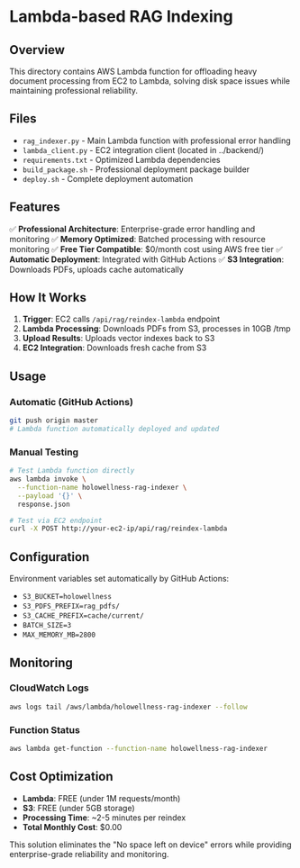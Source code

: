 # Lambda-based RAG Indexing

## Overview

This directory contains AWS Lambda function for offloading heavy document processing from EC2 to Lambda, solving disk space issues while maintaining professional reliability.

## Files

- `rag_indexer.py` - Main Lambda function with professional error handling
- `lambda_client.py` - EC2 integration client (located in ../backend/)
- `requirements.txt` - Optimized Lambda dependencies
- `build_package.sh` - Professional deployment package builder
- `deploy.sh` - Complete deployment automation

## Features

✅ **Professional Architecture**: Enterprise-grade error handling and monitoring
✅ **Memory Optimized**: Batched processing with resource monitoring
✅ **Free Tier Compatible**: $0/month cost using AWS free tier
✅ **Automatic Deployment**: Integrated with GitHub Actions
✅ **S3 Integration**: Downloads PDFs, uploads cache automatically

## How It Works

1. **Trigger**: EC2 calls `/api/rag/reindex-lambda` endpoint
2. **Lambda Processing**: Downloads PDFs from S3, processes in 10GB /tmp
3. **Upload Results**: Uploads vector indexes back to S3
4. **EC2 Integration**: Downloads fresh cache from S3

## Usage

### Automatic (GitHub Actions)
```bash
git push origin master
# Lambda function automatically deployed and updated
```

### Manual Testing
```bash
# Test Lambda function directly
aws lambda invoke \
  --function-name holowellness-rag-indexer \
  --payload '{}' \
  response.json

# Test via EC2 endpoint
curl -X POST http://your-ec2-ip/api/rag/reindex-lambda
```

## Configuration

Environment variables set automatically by GitHub Actions:

- `S3_BUCKET=holowellness`
- `S3_PDFS_PREFIX=rag_pdfs/`
- `S3_CACHE_PREFIX=cache/current/`
- `BATCH_SIZE=3`
- `MAX_MEMORY_MB=2800`

## Monitoring

### CloudWatch Logs
```bash
aws logs tail /aws/lambda/holowellness-rag-indexer --follow
```

### Function Status
```bash
aws lambda get-function --function-name holowellness-rag-indexer
```

## Cost Optimization

- **Lambda**: FREE (under 1M requests/month)
- **S3**: FREE (under 5GB storage)
- **Processing Time**: ~2-5 minutes per reindex
- **Total Monthly Cost**: $0.00

This solution eliminates the "No space left on device" errors while providing enterprise-grade reliability and monitoring.